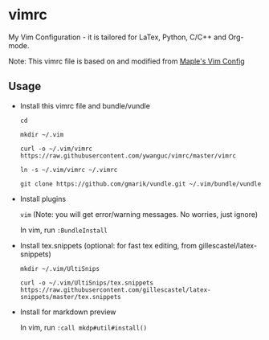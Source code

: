# vimrc
My Vim Configuration - it is tailored for LaTex, Python, C/C++ and Org-mode.

Note: This vimrc file is based on and modified from [Maple's Vim Config](https://github.com/humiaozuzu/dot-vimrc)


Usage
----------------

* Install this vimrc file and bundle/vundle

    ```cd```
    
    ```mkdir ~/.vim```
    
    ```curl -o ~/.vim/vimrc https://raw.githubusercontent.com/ywanguc/vimrc/master/vimrc```
    
    ```ln -s ~/.vim/vimrc ~/.vimrc```

    ```git clone https://github.com/gmarik/vundle.git ~/.vim/bundle/vundle```
    
* Install plugins

    ```vim``` (Note: you will get error/warning messages. No worries, just ignore)
    
    In vim, run ```:BundleInstall```
    

* Install tex.snippets (optional: for fast tex editing, from gillescastel/latex-snippets)

    ```mkdir ~/.vim/UltiSnips```

    ```curl -o ~/.vim/UltiSnips/tex.snippets https://raw.githubusercontent.com/gillescastel/latex-snippets/master/tex.snippets```
    
 
 * Install for markdown preview
 
    In vim, run ```:call mkdp#util#install()```
